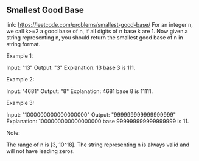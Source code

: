 ## Smallest Good Base 
link: <https://leetcode.com/problems/smallest-good-base/>
For an integer n, we call k>=2 a good base of n, if all digits of n base k are 1.
Now given a string representing n, you should return the smallest good base of n in string format. 

Example 1:

Input: "13"
Output: "3"
Explanation: 13 base 3 is 111.



Example 2:

Input: "4681"
Output: "8"
Explanation: 4681 base 8 is 11111.



Example 3:

Input: "1000000000000000000"
Output: "999999999999999999"
Explanation: 1000000000000000000 base 999999999999999999 is 11.



Note:

The range of n is [3, 10^18].
The string representing n is always valid and will not have leading zeros.

